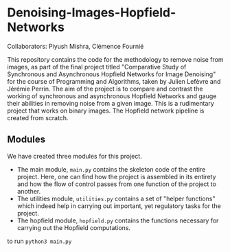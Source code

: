 # Denoising-Images-Hopfield-Networks
Collaborators: Piyush Mishra, Clémence Fournié

This repository contains the code for the methodology to remove noise from images, as part of the final project titled "Comparative Study of Synchronous and Asynchronous Hopfield Networks for Image Denoising" for the course of Programming and Algorithms, taken by Julien Lefèvre and Jérémie Perrin. The aim of the project is to compare and contrast the working of synchronous and asynchronous Hopfield Networks and gauge their abilities in removing noise from a given image. This is a rudimentary project that works on binary images. The Hopfield network pipeline is created from scratch.

## Modules
We have created three modules for this project.
* The main module, `main.py` contains the skeleton code of the entire project. Here, one can find how the project is assembled in its entirety and how the flow of control passes from one function of the project to another.
* The utilities module, `utilities.py` contains a set of "helper functions" which indeed help in carrying out important, yet regulatory tasks for the project.
* The hopfield module, `hopfield.py` contains the functions necessary for carrying out the Hopfield computations.

to run `python3 main.py`
